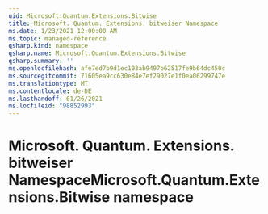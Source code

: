 ```yaml
---
uid: Microsoft.Quantum.Extensions.Bitwise
title: Microsoft. Quantum. Extensions. bitweiser Namespace
ms.date: 1/23/2021 12:00:00 AM
ms.topic: managed-reference
qsharp.kind: namespace
qsharp.name: Microsoft.Quantum.Extensions.Bitwise
qsharp.summary: ''
ms.openlocfilehash: afe7ed7b9d1ec103ab9497b62517fe9b64dc450c
ms.sourcegitcommit: 71605ea9cc630e84e7ef29027e1f0ea06299747e
ms.translationtype: MT
ms.contentlocale: de-DE
ms.lasthandoff: 01/26/2021
ms.locfileid: "98852993"
---
```

# <a name="microsoftquantumextensionsbitwise-namespace"></a><span data-ttu-id="372ba-102">Microsoft. Quantum. Extensions. bitweiser Namespace</span><span class="sxs-lookup"><span data-stu-id="372ba-102">Microsoft.Quantum.Extensions.Bitwise namespace</span></span>



